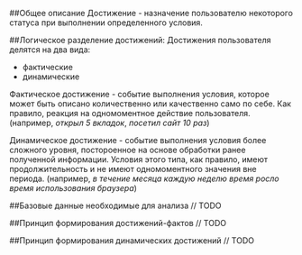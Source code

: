 ##Общее описание
Достижение - назначение пользователю некоторого статуса при выполнении определенного условия.

##Логическое разделение достижений:
Достижения пользователя делятся на два вида:
* фактические
* динамические

Фактическое достижение - событие выполнения условия, которое может быть описано количественно или качественно само по себе. Как правило, реакция на одномоментное действие пользователя.
(например, *открыл 5 вкладок*, *посетил сайт 10 раз*)

Динамическое достижение - событие выполнения условия более сложного уровня, постороенное на основе обработки ранее полученной информации. Условия этого типа, как правило, имеют продолжительность и не имеют одномоментного значения вне периода.
(например, *в течение месяца каждую неделю время росло время использования браузера*)

##Базовые данные необходимые для анализа
// TODO

##Принцип формирования достижений-фактов
// TODO

##Принцип формирования динамических достижений
// TODO

